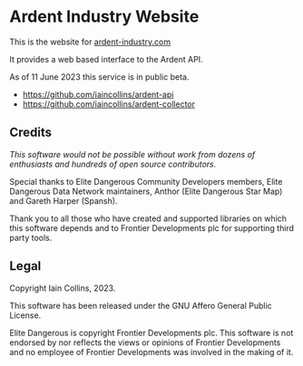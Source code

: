 # Ardent Industry Website

This is the website for [ardent-industry.com](https://ardent-industry.com)

It provides a web based interface to the Ardent API.

As of 11 June 2023 this service is in public beta.

* https://github.com/iaincollins/ardent-api
* https://github.com/iaincollins/ardent-collector

## Credits

_This software would not be possible without work from dozens of enthusiasts 
and hundreds of open source contributors._

Special thanks to Elite Dangerous Community Developers members, Elite 
Dangerous Data Network maintainers, Anthor (Elite Dangerous Star Map) 
and Gareth Harper (Spansh).

Thank you to all those who have created and supported libraries on which this 
software depends and to Frontier Developments plc for supporting third party 
tools.

## Legal

Copyright Iain Collins, 2023.

This software has been released under the GNU Affero General Public License.

Elite Dangerous is copyright Frontier Developments plc. This software is 
not endorsed by nor reflects the views or opinions of Frontier Developments and 
no employee of Frontier Developments was involved in the making of it.
